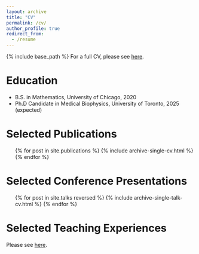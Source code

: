 ```yaml
---
layout: archive
title: "CV"
permalink: /cv/
author_profile: true
redirect_from:
  - /resume
---
```


{% include base_path %}
For a full CV, please see [here](/assets/pdf/cv.pdf).

Education
======
* B.S. in Mathematics, University of Chicago, 2020
* Ph.D Candidate in Medical Biophysics, University of Toronto, 2025 (expected)

Selected Publications
======
  <ul>{% for post in site.publications %}
    {% include archive-single-cv.html %}
  {% endfor %}</ul>
  
Selected Conference Presentations
======
  <ul>{% for post in site.talks reversed %}
    {% include archive-single-talk-cv.html %}
  {% endfor %}</ul>
  
Selected Teaching Experiences
======
Please see [here](/teaching/).

